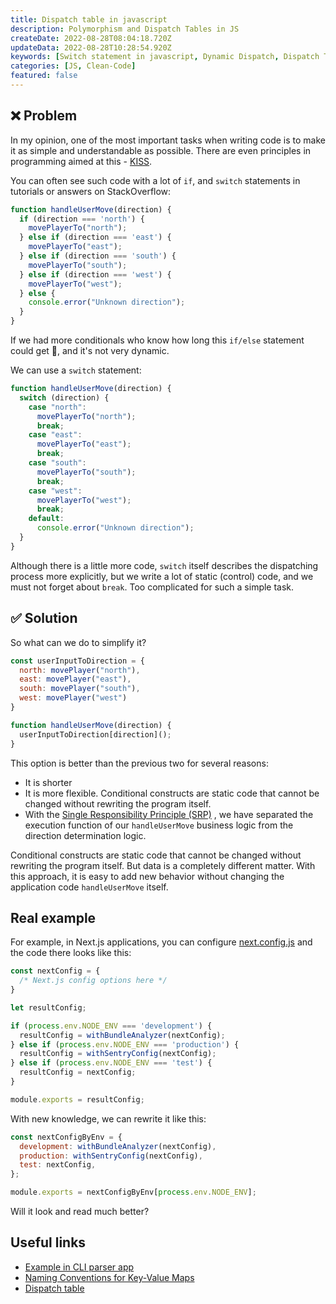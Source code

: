 ```yaml
---
title: Dispatch table in javascript
description: Polymorphism and Dispatch Tables in JS
createDate: 2022-08-28T08:04:18.720Z
updateData: 2022-08-28T10:28:54.920Z
keywords: [Switch statement in javascript, Dynamic Dispatch, Dispatch Tables, Conditionals in JavaScript, Polymorphism in JavaScript]
categories: [JS, Clean-Code]
featured: false
---
```


## ❌ Problem

In my opinion, one of the most important tasks when writing code is to make it as simple and understandable as possible.
There are even principles in programming aimed at this - [KISS](https://en.wikipedia.org/wiki/KISS_principle).

You can often see such code with a lot of `if`, and `switch` statements in tutorials or answers on StackOverflow:

```js
function handleUserMove(direction) {
  if (direction === 'north') {
    movePlayerTo("north");
  } else if (direction === 'east') {
    movePlayerTo("east");
  } else if (direction === 'south') {
    movePlayerTo("south");
  } else if (direction === 'west') {
    movePlayerTo("west");
  } else {
    console.error("Unknown direction");
  }
}
```

If we had more conditionals who know how long this `if/else` statement could get 🤯, and it's not very dynamic.

We can use a `switch` statement:

```js
function handleUserMove(direction) {
  switch (direction) {
    case "north":
      movePlayerTo("north");
      break;
    case "east":
      movePlayerTo("east");
      break;
    case "south":
      movePlayerTo("south");
      break;
    case "west":
      movePlayerTo("west");
      break;
    default:
      console.error("Unknown direction");
  }
}
```

Although there is a little more code, `switch` itself describes the dispatching process more explicitly, but we write a
lot of static (control) code, and we must not forget about `break`. Too complicated for such a simple task.

## ✅ Solution

So what can we do to simplify it?

```js
const userInputToDirection = {
  north: movePlayer("north"),
  east: movePlayer("east"),
  south: movePlayer("south"),
  west: movePlayer("west")
}

function handleUserMove(direction) {
  userInputToDirection[direction]();
}
```

This option is better than the previous two for several reasons:

- It is shorter
- It is more flexible. Conditional constructs are static code that cannot be changed without rewriting the program
  itself.
- With
  the [Single Responsibility Principle (SRP)](https://www.freecodecamp.org/news/solid-principles-single-responsibility-principle-explained)
  , we have separated the execution function of our `handleUserMove` business logic from the direction determination
  logic.

Conditional constructs are static code that cannot be changed without rewriting the program itself.
But data is a completely different matter.
With this approach, it is easy to add new behavior without changing the application code `handleUserMove` itself.

## Real example

For example, in Next.js applications, you can
configure [next.config.js](https://nextjs.org/docs/api-reference/next.config.js/introduction) and the code there looks
like this:

```js
const nextConfig = {
  /* Next.js config options here */
}

let resultConfig;

if (process.env.NODE_ENV === 'development') {
  resultConfig = withBundleAnalyzer(nextConfig);
} else if (process.env.NODE_ENV === 'production') {
  resultConfig = withSentryConfig(nextConfig);
} else if (process.env.NODE_ENV === 'test') {
  resultConfig = nextConfig;
}

module.exports = resultConfig;
```

With new knowledge, we can rewrite it like this:

```js
const nextConfigByEnv = {
  development: withBundleAnalyzer(nextConfig),
  production: withSentryConfig(nextConfig),
  test: nextConfig,
};

module.exports = nextConfigByEnv[process.env.NODE_ENV];
```

Will it look and read much better?

## Useful links

- [Example in CLI parser app](https://github.com/Shramkoweb/CLI-diff-generator/blob/develop/src/parsers.js#L31)
- [Naming Conventions for Key-Value Maps](https://softwareas.com/naming-conventions-for-key-value-maps/)
- [Dispatch table](https://en.wikipedia.org/wiki/Dispatch_table)
